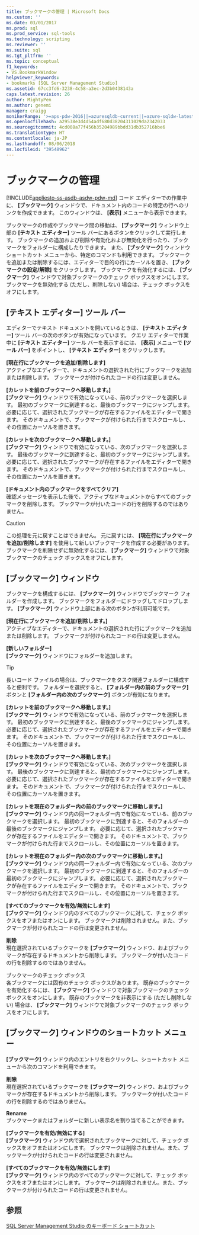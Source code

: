 ```yaml
---
title: ブックマークの管理 | Microsoft Docs
ms.custom: ''
ms.date: 03/01/2017
ms.prod: sql
ms.prod_service: sql-tools
ms.technology: scripting
ms.reviewer: ''
ms.suite: sql
ms.tgt_pltfrm: ''
ms.topic: conceptual
f1_keywords:
- VS.BookmarkWindow
helpviewer_keywords:
- bookmarks [SQL Server Management Studio]
ms.assetid: 67cc3fd6-3238-4c58-a3ec-2d3b0438143a
caps.latest.revision: 26
author: MightyPen
ms.author: genemi
manager: craigg
monikerRange: '>=aps-pdw-2016||=azuresqldb-current||=azure-sqldw-latest||>=sql-server-2016||=sqlallproducts-allversions||>=sql-server-linux-2017'
ms.openlocfilehash: a29538e3d4d54adf680d38204311029da2342033
ms.sourcegitcommit: 4cd008a77f456b35204989bbdd31db352716bbe6
ms.translationtype: HT
ms.contentlocale: ja-JP
ms.lasthandoff: 08/06/2018
ms.locfileid: "39548962"
---
```

# <a name="manage-bookmarks"></a>ブックマークの管理
[!INCLUDE[appliesto-ss-asdb-asdw-pdw-md](../../includes/appliesto-ss-asdb-asdw-pdw-md.md)]
  コード エディターでの作業中に、 **[ブックマーク]** ウィンドウで、ドキュメント内のコードの特定の行へのリンクを作成できます。 このウィンドウは、 **[表示]** メニューから表示できます。  
  
 ブックマークの作成やブックマーク間の移動は、 **[ブックマーク]** ウィンドウ上部の **[テキスト エディター]** ツール バーにあるボタンをクリックして実行します。 ブックマークの追加および削除や有効化および無効化を行ったり、ブックマークをフォルダーに構成したりできます。 また、 **[ブックマーク]** ウィンドウ ショートカット メニューから、特定のコマンドも利用できます。 ブックマークを追加または削除するには、エディターで目的の行にカーソルを置き、 **[ブックマークの設定/解除]** をクリックします。 ブックマークを有効化するには、 **[ブックマーク]** ウィンドウで対象ブックマークのチェック ボックスをオンにします。ブックマークを無効化する (ただし、削除しない) 場合は、チェック ボックスをオフにします。  
  
## <a name="text-editor-toolbar"></a>[テキスト エディター] ツール バー  
 エディターでテキスト ドキュメントを開いているときは、 **[テキスト エディター]** ツール バーの次のボタンが有効になっています。 クエリ エディターで作業中に **[テキスト エディター]** ツール バーを表示するには、 **[表示]** メニューで **[ツール バー]** をポイントし、 **[テキスト エディター]** をクリックします。  
  
 **[現在行にブックマークを追加/削除します]**  
 アクティブなエディターで、ドキュメントの選択された行にブックマークを追加または削除します。 ブックマークが付けられたコードの行は変更しません。  
  
 **[カレットを前のブックマークへ移動します。]**  
 **[ブックマーク]** ウィンドウで有効になっている、前のブックマークを選択します。 最初のブックマークに到達すると、最後のブックマークにジャンプします。 必要に応じて、選択されたブックマークが存在するファイルをエディターで開きます。 そのドキュメントで、ブックマークが付けられた行までスクロールし、その位置にカーソルを置きます。  
  
 **[カレットを次のブックマークへ移動します。]**  
 **[ブックマーク]** ウィンドウで有効になっている、次のブックマークを選択します。 最後のブックマークに到達すると、最初のブックマークにジャンプします。 必要に応じて、選択されたブックマークが存在するファイルをエディターで開きます。 そのドキュメントで、ブックマークが付けられた行までスクロールし、その位置にカーソルを置きます。  
  
 **[ドキュメント内のブックマークをすべてクリア]**  
 確認メッセージを表示した後で、アクティブなドキュメントからすべてのブックマークを削除します。 ブックマークが付いたコードの行を削除するのではありません。  
  
> [!CAUTION]  
>  この処理を元に戻すことはできません。 元に戻すには、 **[現在行にブックマークを追加/削除します]** を使用して新しいブックマークを作成する必要があります。 ブックマークを削除せずに無効化するには、 **[ブックマーク]** ウィンドウで対象ブックマークのチェック ボックスをオフにします。  
  
## <a name="bookmarks-window"></a>[ブックマーク] ウィンドウ  
 ブックマークを構成するには、 **[ブックマーク]** ウィンドウでブックマーク フォルダーを作成します。 ブックマークをフォルダーにドラッグしてドロップします。 **[ブックマーク]** ウィンドウ上部にある次のボタンが利用可能です。  
  
 **[現在行にブックマークを追加/削除します。]**  
 アクティブなエディターで、ドキュメントの選択された行にブックマークを追加または削除します。 ブックマークが付けられたコードの行は変更しません。  
  
 **[新しいフォルダー]**  
 **[ブックマーク]** ウィンドウにフォルダーを追加します。  
  
> [!TIP]  
>  長いコード ファイルの場合は、ブックマークをタスク関連フォルダーに構成すると便利です。 フォルダーを選択すると、 **[フォルダー内の前のブックマーク]** ボタンと **[フォルダー内の次のブックマーク]** ボタンが有効になります。  
  
 **[カレットを前のブックマークへ移動します。]**  
 **[ブックマーク]** ウィンドウで有効になっている、前のブックマークを選択します。 最初のブックマークに到達すると、最後のブックマークにジャンプします。 必要に応じて、選択されたブックマークが存在するファイルをエディターで開きます。 そのドキュメントで、ブックマークが付けられた行までスクロールし、その位置にカーソルを置きます。  
  
 **[カレットを次のブックマークへ移動します。]**  
 **[ブックマーク]** ウィンドウで有効になっている、次のブックマークを選択します。 最後のブックマークに到達すると、最初のブックマークにジャンプします。 必要に応じて、選択されたブックマークが存在するファイルをエディターで開きます。 そのドキュメントで、ブックマークが付けられた行までスクロールし、その位置にカーソルを置きます。  
  
 **[カレットを現在のフォルダー内の前のブックマークに移動します。]**  
 **[ブックマーク]** ウィンドウ内の同一フォルダー内で有効になっている、前のブックマークを選択します。 最初のブックマークに到達すると、そのフォルダーの最後のブックマークにジャンプします。 必要に応じて、選択されたブックマークが存在するファイルをエディターで開きます。 そのドキュメントで、ブックマークが付けられた行までスクロールし、その位置にカーソルを置きます。  
  
 **[カレットを現在のフォルダー内の次のブックマークに移動します。]**  
 **[ブックマーク]** ウィンドウ内の同一フォルダー内で有効になっている、次のブックマークを選択します。 最初のブックマークに到達すると、そのフォルダーの最初のブックマークにジャンプします。 必要に応じて、選択されたブックマークが存在するファイルをエディターで開きます。 そのドキュメントで、ブックマークが付けられた行までスクロールし、その位置にカーソルを置きます。  
  
 **[すべてのブックマークを有効/無効にします]**  
 **[ブックマーク]** ウィンドウ内のすべてのブックマークに対して、チェック ボックスをオフまたはオンにします。 ブックマークは削除されません。また、ブックマークが付けられたコードの行は変更されません。  
  
 **削除**  
 現在選択されているブックマークを **[ブックマーク]** ウィンドウ、およびブックマークが存在するドキュメントから削除します。 ブックマークが付いたコードの行を削除するのではありません。  
  
 ブックマークのチェック ボックス  
 各ブックマークには固有のチェック ボックスがあります。 既存のブックマークを有効化するには、 **[ブックマーク]** ウィンドウで対象ブックマークのチェック ボックスをオンにします。 既存のブックマークを非表示にする (ただし削除しない) 場合は、 **[ブックマーク]** ウィンドウで対象ブックマークのチェック ボックスをオフにします。  
  
## <a name="bookmarks-window-shortcut-menu"></a>[ブックマーク] ウィンドウのショートカット メニュー  
 **[ブックマーク]** ウィンドウ内のエントリを右クリックし、ショートカット メニューから次のコマンドを利用できます。  
  
 **削除**  
 現在選択されているブックマークを **[ブックマーク]** ウィンドウ、およびブックマークが存在するドキュメントから削除します。 ブックマークが付いたコードの行を削除するのではありません。  
  
 **Rename**  
 ブックマークまたはフォルダーに新しい表示名を割り当てることができます。  
  
 **[ブックマークを有効/無効にする]**  
 **[ブックマーク]** ウィンドウ内で選択されたブックマークに対して、チェック ボックスをオフまたはオンにします。 ブックマークは削除されません。また、ブックマークが付けられたコードの行は変更されません。  
  
 **[すべてのブックマークを有効/無効にします]**  
 **[ブックマーク]** ウィンドウ内のすべてのブックマークに対して、チェック ボックスをオフまたはオンにします。 ブックマークは削除されません。また、ブックマークが付けられたコードの行は変更されません。  
  
## <a name="see-also"></a>参照  
 [SQL Server Management Studio のキーボード ショートカット](../../tools/sql-server-management-studio/sql-server-management-studio-keyboard-shortcuts.md)  
  
  

